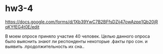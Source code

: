 # hw3-4
https://docs.google.com/forms/d/1Xb39YwC7B2BFfsDZij47owAzpp1Qb20jRqKYfEG4t0E/edit

В моем опросе приняло участие 40 человек.
Целью данного опроса было выяснить знают ли респонденты некоторые .факты про сон. и выявить .продолжительность их сна..
